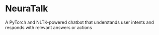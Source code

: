 # NeuraTalk
A PyTorch and NLTK-powered chatbot that understands user intents and responds with relevant answers or actions
